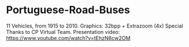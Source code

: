 # Portuguese-Road-Buses
11 Vehicles, from 1915 to 2010. Graphics:  32bpp + Extrazoom (4x)  Special Thanks to CP Virtual Team.  Presentation video: https://www.youtube.com/watch?v=tEhzN8cw2OM
